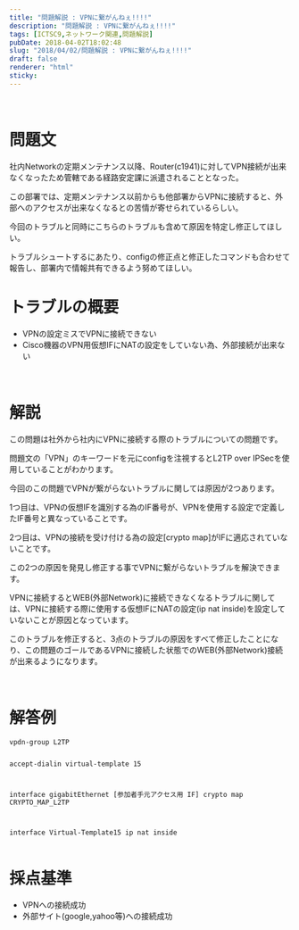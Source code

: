 ```yaml
---
title: "問題解説 : VPNに繋がんねぇ!!!!"
description: "問題解説 : VPNに繋がんねぇ!!!!"
tags: [ICTSC9,ネットワーク関連,問題解説]
pubDate: 2018-04-02T18:02:48
slug: "2018/04/02/問題解説 : VPNに繋がんねぇ!!!!"
draft: false
renderer: "html"
sticky: 
---
```


<p>&nbsp;</p>
<h1>問題文</h1>
<p>社内Networkの定期メンテナンス以降、Router(c1941)に対してVPN接続が出来なくなったため管轄である経路安定課に派遣されることとなった。</p>
<p>この部署では、定期メンテナンス以前からも他部署からVPNに接続すると、外部へのアクセスが出来なくなるとの苦情が寄せられているらしい。</p>
<p>今回のトラブルと同時にこちらのトラブルも含めて原因を特定し修正してほしい。</p>
<p>トラブルシュートするにあたり、configの修正点と修正したコマンドも合わせて報告し、部署内で情報共有できるよう努めてほしい。</p>
<h1>トラブルの概要</h1>
<ul>
<li>VPNの設定ミスでVPNに接続できない</li>
<li>Cisco機器のVPN用仮想IFにNATの設定をしていない為、外部接続が出来ない</li>
</ul>
<p>&nbsp;</p>
<h1>解説</h1>
<p>この問題は社外から社内にVPNに接続する際のトラブルについての問題です。</p>
<p>問題文の「VPN」のキーワードを元にconfigを注視するとL2TP over IPSecを使用していることがわかります。</p>
<p>今回のこの問題でVPNが繋がらないトラブルに関しては原因が2つあります。</p>
<p>1つ目は、VPNの仮想IFを識別する為のIF番号が、VPNを使用する設定で定義したIF番号と異なっていることです。</p>
<p>2つ目は、VPNの接続を受け付ける為の設定[crypto map]がIFに適応されていないことです。</p>
<p>この2つの原因を発見し修正する事でVPNに繋がらないトラブルを解決できます。</p>
<p>VPNに接続するとWEB(外部Network)に接続できなくなるトラブルに関しては、VPNに接続する際に使用する仮想IFにNATの設定(ip nat inside)を設定していないことが原因となっています。</p>
<p>このトラブルを修正すると、3点のトラブルの原因をすべて修正したことになり、この問題のゴールであるVPNに接続した状態でのWEB(外部Network)接続が出来るようになります。</p>
<p>&nbsp;</p>
<h1>解答例</h1>
<pre class="brush: plain; title: ; title: ; notranslate" title=""><code>vpdn-group L2TP

accept-dialin
virtual-template 15

interface gigabitEthernet [参加者手元アクセス用 IF]
crypto map CRYPTO_MAP_L2TP

interface Virtual-Template15
ip nat inside
</code></pre>
<h1>採点基準</h1>
<ul>
<li>VPNへの接続成功</li>
<li>外部サイト(google,yahoo等)への接続成功</li>
</ul>
